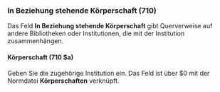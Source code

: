 ### In Beziehung stehende Körperschaft (710)

Das Feld **In Beziehung stehende Körperschaft** gibt Querverweise auf andere Bibliotheken oder Institutionen, die mit der Institution zusammenhängen.

#### Körperschaft (710 $a)

Geben Sie die zugehörige Institution ein. Das Feld ist über $0 mit der Normdatei **Körperschaften** verknüpft.  
